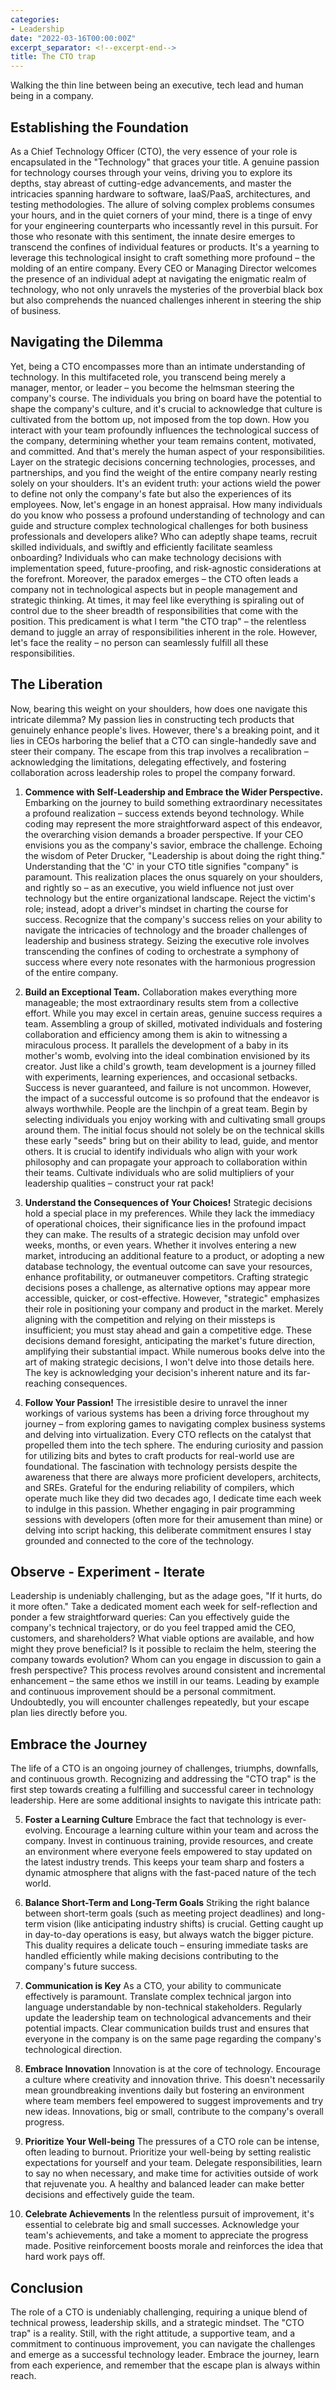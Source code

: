 ```yaml
---
categories:
- Leadership
date: "2022-03-16T00:00:00Z"
excerpt_separator: <!--excerpt-end-->
title: The CTO trap
---
```


Walking the thin line between being an executive, tech lead and human being in a company.
<!--more-->
## Establishing the Foundation
As a Chief Technology Officer (CTO), the very essence of your role is encapsulated in the "Technology" that graces your title. A genuine passion for technology courses through your veins, driving you to explore its depths, stay abreast of cutting-edge advancements, and master the intricacies spanning hardware to software, IaaS/PaaS, architectures, and testing methodologies. The allure of solving complex problems consumes your hours, and in the quiet corners of your mind, there is a tinge of envy for your engineering counterparts who incessantly revel in this pursuit.
For those who resonate with this sentiment, the innate desire emerges to transcend the confines of individual features or products. It's a yearning to leverage this technological insight to craft something more profound – the molding of an entire company. Every CEO or Managing Director welcomes the presence of an individual adept at navigating the enigmatic realm of technology, who not only unravels the mysteries of the proverbial black box but also comprehends the nuanced challenges inherent in steering the ship of business.

## Navigating the Dilemma
Yet, being a CTO encompasses more than an intimate understanding of technology. In this multifaceted role, you transcend being merely a manager, mentor, or leader – you become the helmsman steering the company's course. The individuals you bring on board have the potential to shape the company's culture, and it's crucial to acknowledge that culture is cultivated from the bottom up, not imposed from the top down. How you interact with your team profoundly influences the technological success of the company, determining whether your team remains content, motivated, and committed.
And that's merely the human aspect of your responsibilities. Layer on the strategic decisions concerning technologies, processes, and partnerships, and you find the weight of the entire company nearly resting solely on your shoulders. It's an evident truth: your actions wield the power to define not only the company's fate but also the experiences of its employees.
Now, let's engage in an honest appraisal. How many individuals do you know who possess a profound understanding of technology and can guide and structure complex technological challenges for both business professionals and developers alike? Who can adeptly shape teams, recruit skilled individuals, and swiftly and efficiently facilitate seamless onboarding? Individuals who can make technology decisions with implementation speed, future-proofing, and risk-agnostic considerations at the forefront.
Moreover, the paradox emerges – the CTO often leads a company not in technological aspects but in people management and strategic thinking. At times, it may feel like everything is spiraling out of control due to the sheer breadth of responsibilities that come with the position.
This predicament is what I term "the CTO trap" – the relentless demand to juggle an array of responsibilities inherent in the role. However, let's face the reality – no person can seamlessly fulfill all these responsibilities.

## The Liberation
Now, bearing this weight on your shoulders, how does one navigate this intricate dilemma? My passion lies in constructing tech products that genuinely enhance people's lives. However, there's a breaking point, and it lies in CEOs harboring the belief that a CTO can single-handedly save and steer their company. The escape from this trap involves a recalibration – acknowledging the limitations, delegating effectively, and fostering collaboration across leadership roles to propel the company forward.

1. **Commence with Self-Leadership and Embrace the Wider Perspective.** Embarking on the journey to build something extraordinary necessitates a profound realization – success extends beyond technology. While coding may represent the more straightforward aspect of this endeavor, the overarching vision demands a broader perspective. If your CEO envisions you as the company's savior, embrace the challenge. Echoing the wisdom of Peter Drucker, "Leadership is about doing the right thing." Understanding that the 'C' in your CTO title signifies "company" is paramount. This realization places the onus squarely on your shoulders, and rightly so – as an executive, you wield influence not just over technology but the entire organizational landscape. Reject the victim's role; instead, adopt a driver's mindset in charting the course for success. Recognize that the company's success relies on your ability to navigate the intricacies of technology and the broader challenges of leadership and business strategy. Seizing the executive role involves transcending the confines of coding to orchestrate a symphony of success where every note resonates with the harmonious progression of the entire company.

2. **Build an Exceptional Team.** Collaboration makes everything more manageable; the most extraordinary results stem from a collective effort. While you may excel in certain areas, genuine success requires a team. Assembling a group of skilled, motivated individuals and fostering collaboration and efficiency among them is akin to witnessing a miraculous process. It parallels the development of a baby in its mother's womb, evolving into the ideal combination envisioned by its creator. Just like a child's growth, team development is a journey filled with experiments, learning experiences, and occasional setbacks. Success is never guaranteed, and failure is not uncommon. However, the impact of a successful outcome is so profound that the endeavor is always worthwhile. People are the linchpin of a great team. Begin by selecting individuals you enjoy working with and cultivating small groups around them. The initial focus should not solely be on the technical skills these early "seeds" bring but on their ability to lead, guide, and mentor others. It is crucial to identify individuals who align with your work philosophy and can propagate your approach to collaboration within their teams. Cultivate individuals who are solid multipliers of your leadership qualities – construct your rat pack!

3. **Understand the Consequences of Your Choices!** Strategic decisions hold a special place in my preferences. While they lack the immediacy of operational choices, their significance lies in the profound impact they can make. The results of a strategic decision may unfold over weeks, months, or even years. Whether it involves entering a new market, introducing an additional feature to a product, or adopting a new database technology, the eventual outcome can save your resources, enhance profitability, or outmaneuver competitors. Crafting strategic decisions poses a challenge, as alternative options may appear more accessible, quicker, or cost-effective. However, "strategic" emphasizes their role in positioning your company and product in the market. Merely aligning with the competition and relying on their missteps is insufficient; you must stay ahead and gain a competitive edge. These decisions demand foresight, anticipating the market's future direction, amplifying their substantial impact. While numerous books delve into the art of making strategic decisions, I won't delve into those details here. The key is acknowledging your decision's inherent nature and its far-reaching consequences.

4. **Follow Your Passion!** The irresistible desire to unravel the inner workings of various systems has been a driving force throughout my journey – from exploring games to navigating complex business systems and delving into virtualization. Every CTO reflects on the catalyst that propelled them into the tech sphere. The enduring curiosity and passion for utilizing bits and bytes to craft products for real-world use are foundational. The fascination with technology persists despite the awareness that there are always more proficient developers, architects, and SREs. Grateful for the enduring reliability of compilers, which operate much like they did two decades ago, I dedicate time each week to indulge in this passion. Whether engaging in pair programming sessions with developers (often more for their amusement than mine) or delving into script hacking, this deliberate commitment ensures I stay grounded and connected to the core of the technology.

## Observe - Experiment - Iterate
Leadership is undeniably challenging, but as the adage goes, "If it hurts, do it more often." Take a dedicated moment each week for self-reflection and ponder a few straightforward queries:
Can you effectively guide the company's technical trajectory, or do you feel trapped amid the CEO, customers, and shareholders?
What viable options are available, and how might they prove beneficial?
Is it possible to reclaim the helm, steering the company towards evolution?
Whom can you engage in discussion to gain a fresh perspective?
This process revolves around consistent and incremental enhancement – the same ethos we instill in our teams. Leading by example and continuous improvement should be a personal commitment. Undoubtedly, you will encounter challenges repeatedly, but your escape plan lies directly before you.

## Embrace the Journey
The life of a CTO is an ongoing journey of challenges, triumphs, downfalls,  and continuous growth. Recognizing and addressing the "CTO trap" is the first step towards creating a fulfilling and successful career in technology leadership. Here are some additional insights to navigate this intricate path:

5. **Foster a Learning Culture**
Embrace the fact that technology is ever-evolving. Encourage a learning culture within your team and across the company. Invest in continuous training, provide resources, and create an environment where everyone feels empowered to stay updated on the latest industry trends. This keeps your team sharp and fosters a dynamic atmosphere that aligns with the fast-paced nature of the tech world.

6. **Balance Short-Term and Long-Term Goals**
Striking the right balance between short-term goals (such as meeting project deadlines) and long-term vision (like anticipating industry shifts) is crucial. Getting caught up in day-to-day operations is easy, but always watch the bigger picture. This duality requires a delicate touch – ensuring immediate tasks are handled efficiently while making decisions contributing to the company's future success.

7. **Communication is Key**
As a CTO, your ability to communicate effectively is paramount. Translate complex technical jargon into language understandable by non-technical stakeholders. Regularly update the leadership team on technological advancements and their potential impacts. Clear communication builds trust and ensures that everyone in the company is on the same page regarding the company's technological direction.

8. **Embrace Innovation**
Innovation is at the core of technology. Encourage a culture where creativity and innovation thrive. This doesn't necessarily mean groundbreaking inventions daily but fostering an environment where team members feel empowered to suggest improvements and try new ideas. Innovations, big or small, contribute to the company's overall progress.

9. **Prioritize Your Well-being**
The pressures of a CTO role can be intense, often leading to burnout. Prioritize your well-being by setting realistic expectations for yourself and your team. Delegate responsibilities, learn to say no when necessary, and make time for activities outside of work that rejuvenate you. A healthy and balanced leader can make better decisions and effectively guide the team.

10. **Celebrate Achievements**
In the relentless pursuit of improvement, it's essential to celebrate big and small successes. Acknowledge your team's achievements, and take a moment to appreciate the progress made. Positive reinforcement boosts morale and reinforces the idea that hard work pays off.

## Conclusion
The role of a CTO is undeniably challenging, requiring a unique blend of technical prowess, leadership skills, and a strategic mindset. The "CTO trap" is a reality. Still, with the right attitude, a supportive team, and a commitment to continuous improvement, you can navigate the challenges and emerge as a successful technology leader. Embrace the journey, learn from each experience, and remember that the escape plan is always within reach.